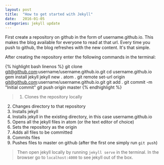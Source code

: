 ```yaml
---
layout: post
title:  "How to get started with Jekyll"
date:   2016-01-05 
categories: jekyll update
---
```


First create a repository on github in the form of username.github.io. This makes the blog available for everyone to read at that url. Every time you push to github, the blog refreshes with the new content. It's that simple.

After creating the repository enter the following commands in the terminal:

{% highlight bash linenos %}
git clone git@github.com:username/username.github.io.git
cd username.github.io
gem install jekyll
jekyll new .
atom .
git remote set-url origin git@github.com:username/username.github.io.git
git add .
git commit -m "Initial commit"
git push origin master
{% endhighlight %}

> 1. Clones the repository locally
2. Changes directory to that repository
3. Installs jekyll
4. Installs jekyll in the existing directory, in this case username.github.io
5. Opens all the jekyll files in atom (or the text editor of choice)
6. Sets the repository as the origin
7. Adds all files to be committed
8. Commits files
9. Pushes files to master on github (after the first one simply run ``` git push ```)

> Then open jekyll locally by running ``` jekyll serve ``` in the terminal. In the browser go to ``` localhost:4000 ``` to see jekyll out of the box.
